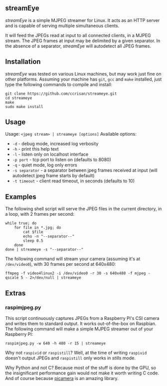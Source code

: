 ## streamEye

*streamEye* is a simple MJPEG streamer for Linux. It acts as an HTTP server and is capable of serving multiple simultaneous clients.

It will feed the JPEGs read at input to all connected clients, in a MJPEG stream. The JPEG frames at input may be delimited by a given separator.
In the absence of a separator, *streamEye* will autodetect all JPEG frames.

## Installation

*streamEye* was tested on various Linux machines, but may work just fine on other platforms.
Assuming your machine has `git`, `gcc` and `make` installed, just type the following commands to compile and install:

    git clone https://github.com/ccrisan/streameye.git
    cd streameye
    make
    sudo make install

## Usage

Usage: `<jpeg stream> | streameye [options]`
Available options:

* `-d` - debug mode, increased log verbosity
* `-h` - print this help text
* `-l` - listen only on localhost interface
* `-p port` - tcp port to listen on (defaults to 8080)
* `-q` - quiet mode, log only errors
* `-s separator` - a separator between jpeg frames received at input (will autodetect jpeg frame starts by default)
* `-t timeout` - client read timeout, in seconds (defaults to 10)

## Examples

The following shell script will serve the JPEG files in the current directory, in a loop, with 2 frames per second:

    while true; do
        for file in *.jpg; do
            cat $file
            echo -n "--separator--"
            sleep 0.5
        done
    done | streameye -s "--separator--"

The following command will stream your camera (assuming it's at `/dev/video0`), with 30 frames per second at 640x480:

    ffmpeg -f video4linux2 -i /dev/video0 -r 30 -s 640x480 -f mjpeg -qscale 5 - 2>/dev/null | streameye

## Extras

### raspimjpeg.py

This script continuously captures JPEGs from a Raspberry PI's CSI camera and writes them to standard output. It works out-of-the-box on Raspbian. The following command will make a simple MJPEG streamer out of your Raspberry PI:

    raspimjpeg.py -w 640 -h 480 -r 15 | streameye

Why not `raspivid` or `raspistill`? Well, at the time of writing `raspivid` doesn't output JPEGs and `raspistill` only works in *stills* mode.

Why Python and not C? Because most of the stuff is done by the GPU, so the insignificant performance gain would not make it worth writing C code. And of course because [picamera](https://picamera.readthedocs.org/) is an amazing library.
